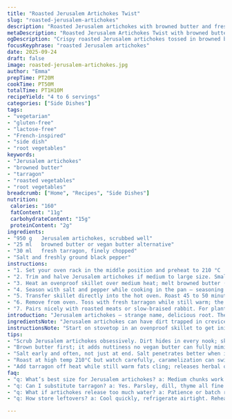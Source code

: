 ```yaml
---
title: "Roasted Jerusalem Artichokes Twist"
slug: "roasted-jerusalem-artichokes"
description: "Roasted Jerusalem artichokes with browned butter and fresh herbs, offering crispy edges and tender insides. Adjusted roasting times for better texture. Chives replaced with tarragon for an aromatic twist. Butter quantity slightly reduced. Focus on tactile cues, caramelization color, and scent for doneness. Suitable for vegetarian, gluten-free, and lactose-free modifications if using vegan butter. Perfect side for meats or braised dishes. Common pitfalls and substitutions explained clearly."
metaDescription: "Roasted Jerusalem Artichokes Twist with browned butter, fresh tarragon, crisp edges, tender centers; rich caramel notes, tactile doneness cues, vegan butter option."
ogDescription: "Crispy roasted Jerusalem artichokes tossed in browned butter and tarragon. Watch caramel color, aroma, and texture. Vegan butter works for lactose-free tweaks."
focusKeyphrase: "roasted Jerusalem artichokes"
date: 2025-09-24
draft: false
image: roasted-jerusalem-artichokes.jpg
author: "Emma"
prepTime: PT20M
cookTime: PT50M
totalTime: PT1H10M
recipeYield: "4 to 6 servings"
categories: ["Side Dishes"]
tags:
- "vegetarian"
- "gluten-free"
- "lactose-free"
- "French-inspired"
- "side dish"
- "root vegetables"
keywords:
- "Jerusalem artichokes"
- "browned butter"
- "tarragon"
- "roasted vegetables"
- "root vegetables"
breadcrumb: ["Home", "Recipes", "Side Dishes"]
nutrition: 
 calories: "160"
 fatContent: "11g"
 carbohydrateContent: "15g"
 proteinContent: "2g"
ingredients:
- "950 g   Jerusalem artichokes, scrubbed well"
- "25 ml   browned butter or vegan butter alternative"
- "30 ml   fresh tarragon, finely chopped"
- "Salt and freshly ground black pepper"
instructions:
- "1. Set your oven rack in the middle position and preheat to 210 °C  (around 410 °F). Higher temp helps caramelization but watch closely."
- "2. Trim and halve Jerusalem artichokes if medium to large size. Small ones can roast whole - like finger potatoes. Uneven sizes? Expect uneven cooking—stir more often."
- "3. Heat an ovenproof skillet over medium heat; melt browned butter (vegan butter works too here, but real butter gives nuttier flavor). Toss in artichokes; sauté gently 6 to 7 minutes until they start to soften and get a light golden crust. Important: this jump-start cooks edges instead of soggy bottoms."
- "4. Season with salt and pepper while cooking in the pan — seasoning early helps flavors deepen. A sprinkle of smoked salt works well if you like a subtle smoky hit."
- "5. Transfer skillet directly into the hot oven. Roast 45 to 50 minutes total, stirring every 12 to 15 minutes—look for golden-blistered spots, a rich caramel color, and aroma shifting from raw earthiness to sweet nuttiness. Firm to tender when squeezed with tongs."
- "6. Remove from oven. Toss with fresh tarragon while still warm; the warm fat helps release herbal aromas. Serve immediately—texture changes if held too long."
- "7. Pairs nicely with roasted meats or slow-braised rabbit. For plant-based, add crushed garlic cloves at step 3 for depth or a splash of lemon zest right before serving to brighten."
introduction: "Jerusalem artichokes — strange name, delicious root. Their knobby shapes fool you until roasted; then, crispy on edges, tender inside with earthy nuttiness that lingers. Tried steaming before—bland, boring, no thanks. Butter browned first? Game changer. Browning unlocks layers. Tarragon swapped in for chives — fresher, hints of anise, gives a more complex aroma than usual. Salt early, salt often for better penetration. Watch that caramel stage carefully. Not burnt—just kissed by heat. Smells like autumn on a plate. Serve alongside rabbit or any rich roast; roots can hold their own here. Technique > time; smell and feel tell you more than clock. Perfect side or simple centerpiece if you're vegetarian. Texture varies wildly by size — pick similar-sized or adjust stirring accordingly."
ingredientsNote: "Jerusalem artichokes can have dirt trapped in crevices—scrub obsessively but avoid peeling unless skin is thick or ugly; it crisps superbly. Butter is essential; browned butter adds a nutty note rare to substitutes but vegan butter works for lactose intolerance. Argue about herbs as you like; tarragon lifts earthiness better than chives in my opinion but swap with parsley, dill, or thyme if preferred. Salt early for better flavor absorption. If artichokes are large, chopping smaller speeds cooking but loses some texture contrast. Avoid overcrowding pan or steam will replace roasting; batch cook if needed. For gluten-free or egg-free diets, this dish is a safe side, naturally. Can add a crushed garlic clove or a splash of white wine at roasting step for a flavor twist. Watch out—Jerusalem artichokes release moisture; too wet, no crisp."
instructionsNote: "Start on stovetop in an ovenproof skillet to get initial sear and buttery coat on veggies; don’t skip this or end with soggy tubers. Sauté gently; too hot scorches, too cold leaves no color. Toss often but carefully so you don’t break artichokes—handle like delicate nuggets. Salt early; salt diffuses better when heated first. Roast at 210 °C for deeper caramel notes but watch closely 40 min plus. Turn every 12-15 minutes to ensure even browning—patchy caramel is amateur hour. Look for crusted edges changing from raw tan to golden brown, smell shifting from earthy to nutty sweet; tactile test—fork gently, should pierce with slight resistance but not mush. Finish with herbs tossed warm in fat—that’s when oils release aromatics. Serve immediately to enjoy crisp-tender contrast; stale leftovers turn mealy and dull. Tried adding more butter? Greasier, no better—keep it modest."
tips:
- "Scrub Jerusalem artichokes obsessively. Dirt hides in every nook; skip peeling unless skin is tough. Crisps up nicely with skin on. Cut similar sizes to help even roasting; uneven chunks mean you’ll stir more often and keep eyes on caramel spots."
- "Brown butter first; it adds nuttiness no vegan butter can fully mimic but alternative works for lactose issues. Heat skillet medium, stir often to avoid scorch but get that crust. Sauté artichokes gently till golden edges appear, not soggy or raw."
- "Salt early and often, not just at end. Salt penetrates better when in pan, starting flavor build deep inside. Smoked salt works well for smoky notes, but regular is fine. Salt timing changes texture and final taste, don’t skip."
- "Roast at high temp 210°C but watch carefully, caramelization can swing fast. Turn artichokes every 12 to 15 mins, patchy caramel = amateur hour. Use smell and tactile testing too. Aroma shifts earthy raw to sweet nutty, tender but still firm to slight squeeze, not mush."
- "Add tarragon off heat while still warm fats cling; releases herbal oils better than adding cold. Crushing garlic in step 3 or lemon zest at service changes profile nicely. For plant-based, vegan butter and garlic boost flavor depth; skip butter for less richness but lose nuttiness."
faq:
- "q: What’s best size for Jerusalem artichokes? a: Medium chunks work best. Too small roast fast, get dry; big halves take longer, risk uneven doneness. Similar sized pieces are easier to manage. Stirring chunkier ones helps even cooking."
- "q: Can I substitute tarragon? a: Yes. Parsley, dill, thyme all fine but lose anise hint. Tarragon adds distinct aroma you can’t fully replace. Fresh over dried works better for that lift. Swap per taste, but herbs change flavor balance."
- "q: What if artichokes release too much water? a: Patience or batch roasting. Overcrowding traps moisture; artichokes steam, no crisp. Dry them well after washing, roast in single layer. If soggy, try pre-roasting in skillet longer, get initial crust."
- "q: How store leftovers? a: Cool quickly, refrigerate airtight. Reheat in hot skillet to revive crisp edges; microwave ruins texture. Eat within 2 days max. Can freeze but lose crispness; reheat gently. Avoid soggy cold storage."

---
```

